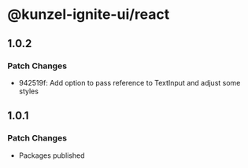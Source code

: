 # @kunzel-ignite-ui/react

## 1.0.2

### Patch Changes

- 942519f: Add option to pass reference to TextInput and adjust some styles

## 1.0.1

### Patch Changes

- Packages published

